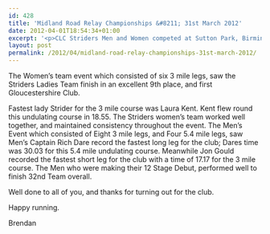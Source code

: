 ```yaml
---
id: 428
title: 'Midland Road Relay Championships &#8211; 31st March 2012'
date: 2012-04-01T18:54:34+01:00
excerpt: '<p>CLC Striders Men and Women competed at Sutton Park, Birmingham Saturday 31st March in the Midland Road Relay Championships.</p>'
layout: post
permalink: /2012/04/midland-road-relay-championships-31st-march-2012/
---
```

</p> 

The Women&#8217;s team event which consisted of six 3 mile legs, saw the Striders Ladies Team finish in an excellent 9th place, and first Gloucestershire Club.

Fastest lady Strider for the 3 mile course was Laura Kent. Kent flew round this undulating course in 18.55. The Striders women&#8217;s team worked well together, and maintained consistency throughout the event. The Men&#8217;s Event which consisted of Eight 3 mile legs, and Four 5.4 mile legs, saw Men&#8217;s Captain Rich Dare record the fastest long leg for the club; Dares time was 30.03 for this 5.4 mile undulating course. Meanwhile Jon Gould recorded the fastest short leg for the club with a time of 17.17 for the 3 mile course. The Men who were making their 12 Stage Debut, performed well to finish 32nd Team overall.

Well done to all of you, and thanks for turning out for the club.

Happy running. 

Brendan</p>